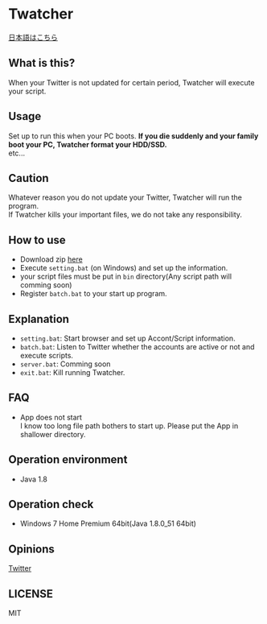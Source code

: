 # Twatcher

[日本語はこちら](README-ja.md)

## What is this?

When your Twitter is not updated for certain period, Twatcher will execute your script.  

## Usage

Set up to run this when your PC boots.
**If you die suddenly and your family boot your PC, Twatcher format your HDD/SSD.**  
etc...

## Caution

Whatever reason you do not update your Twitter, Twatcher will run the program.  
If Twatcher kills your important files, we do not take any responsibility.

## How to use

- Download zip [here](https://github.com/srd7/twatcher/releases/)
- Execute `setting.bat` (on Windows) and set up the information.
- your script files must be put in `bin` directory(Any script path will comming soon)
- Register `batch.bat` to your start up program.

## Explanation

- `setting.bat`: Start browser and set up Accont/Script information.
- `batch.bat`: Listen to Twitter whether the accounts are active or not and execute scripts.
- `server.bat`: Comming soon
- `exit.bat`: Kill running Twatcher.

## FAQ

- App does not start  
  I know too long file path bothers to start up. Please put the App in shallower directory.

## Operation environment

- Java 1.8

## Operation check

- Windows 7 Home Premium 64bit(Java 1.8.0_51 64bit)

## Opinions

[Twitter](https://twitter.com/srd7)

## LICENSE

MIT
